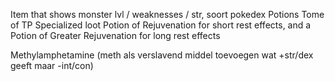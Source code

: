 Item that shows monster lvl / weaknesses / str, soort pokedex
Potions
Tome of TP
Specialized loot
Potion of Rejuvenation for short rest effects, and a Potion of Greater Rejuvenation for long rest effects

Methylamphetamine (meth als verslavend middel toevoegen wat +str/dex geeft maar -int/con)